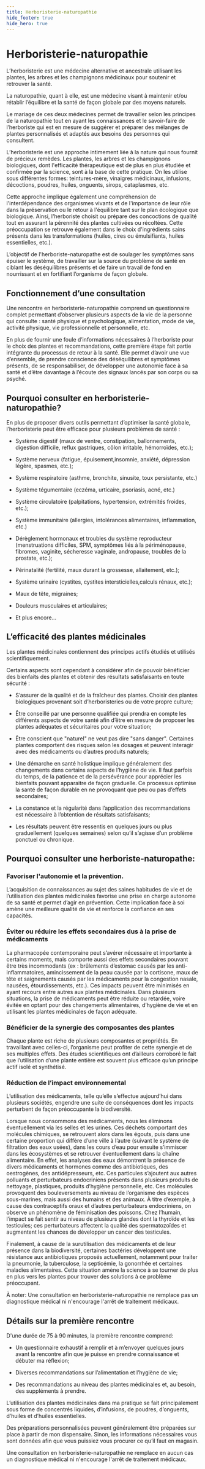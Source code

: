 ```yaml
---
title: Herboristerie-naturopathie
hide_footer: true
hide_hero: true
---
```


# Herboristerie-naturopathie

L’herboristerie est une médecine alternative et ancestrale utilisant les plantes, les arbres et les champignons médicinaux pour soutenir et retrouver la santé.

La naturopathie, quant à elle, est une médecine visant à maintenir et/ou rétablir l’équilibre et la santé de façon globale par des moyens naturels.

Le mariage de ces deux médecines permet de travailler selon les principes de la naturopathie tout en ayant les connaissances et le savoir-faire de l’herboriste qui est en mesure de suggérer et préparer des mélanges de plantes personnalisés et adaptés aux besoins des personnes qui consultent.

L’herboristerie est une approche intimement liée à la nature qui nous fournit de précieux remèdes. Les plantes, les arbres et les champignons biologiques, dont l'efficacité thérapeutique est de plus en plus étudiée et confirmée par la science, sont à la base de cette pratique. On les utilise sous différentes formes: teintures-mère, vinaigres médicinaux, infusions, décoctions, poudres, huiles, onguents, sirops, cataplasmes, etc.

Cette approche implique également une compréhension de l'interdépendance des organismes vivants et de l'importance de leur rôle dans la préservation ou le retour à l'équilibre tant sur le plan écologique que biologique. Ainsi, l'herboriste choisit ou prépare des concoctions de qualité tout en assurant la pérennité des plantes cultivées ou récoltées. Cette préoccupation se retrouve également dans le choix d'ingrédients sains présents dans les transformations (huiles, cires ou émulsifiants, huiles essentielles, etc.).

L’objectif de l'herboriste-naturopathe est de soulager les symptômes sans épuiser le système, de travailler sur la source du problème de santé en ciblant les déséquilibres présents et de faire un travail de fond en nourrissant et en fortifiant l’organisme de façon globale.

## Fonctionnement d’une consultation

Une rencontre en herboristerie-naturopathie comprend un questionnaire complet permettant d’observer plusieurs aspects de la vie de la personne qui consulte : santé physique et psychologique, alimentation, mode de vie, activité physique, vie professionnelle et personnelle, etc.

En plus de fournir une foule d’informations nécessaires à l’herboriste pour le choix des plantes et recommandations, cette première étape fait partie intégrante du processus de retour à la santé. Elle permet d’avoir une vue d’ensemble, de prendre conscience des déséquilibres et symptômes présents, de se responsabiliser, de développer une autonomie face à sa santé et d’être davantage à l’écoute des signaux lancés par son corps ou sa psyché.

## Pourquoi consulter en herboristerie-naturopathie?

En plus de proposer divers outils permettant d’optimiser la santé globale, l’herboristerie peut être efficace pour plusieurs problèmes de santé :

* Système digestif (maux de ventre, constipation, ballonnements, digestion difficile, reflux gastriques, côlon irritable, hémorroïdes, etc.);

* Système nerveux (fatigue, épuisement,insomnie, anxiété, dépression légère, spasmes, etc.);

* Système respiratoire (asthme, bronchite, sinusite, toux persistante, etc.)

* Système tégumentaire (eczéma, urticaire, psoriasis, acné, etc.)

* Système circulatoire (palpitations, hypertension, extrémités froides, etc.);

* Système immunitaire (allergies, intolérances alimentaires, inflammation, etc.)

* Dérèglement hormonaux et troubles du système reproducteur (menstruations difficiles, SPM, symptômes liés à la périménopause, fibromes, vaginite, sécheresse vaginale, andropause, troubles de la prostate, etc.);

* Périnatalité (fertilité, maux durant la grossesse, allaitement, etc.);

* Système urinaire (cystites, cystites intersticielles,calculs rénaux, etc.);

* Maux de tête, migraines;

* Douleurs musculaires et articulaires;

* Et plus encore…

## L’efficacité des plantes médicinales

Les plantes médicinales contiennent des principes actifs étudiés et utilisés scientifiquement.

Certains aspects sont cependant à considérer afin de pouvoir bénéficier des bienfaits des plantes et obtenir des résultats satisfaisants en toute sécurité :

* S’assurer de la qualité et de la fraîcheur des plantes. Choisir des plantes biologiques provenant soit d’herboristeries ou de votre propre culture;

* Être conseillé par une personne qualifiée qui prendra en compte les différents aspects de votre santé afin d’être en mesure de proposer les plantes adéquates et sécuritaires pour votre situation;

* Être conscient que "naturel" ne veut pas dire "sans danger". Certaines plantes comportent des risques selon les dosages et peuvent interagir avec des médicaments ou d’autres produits naturels;

* Une démarche en santé holistique implique généralement des changements dans certains aspects de l’hygiène de vie. Il faut parfois du temps, de la patience et de la persévérance pour apprécier les bienfaits pouvant apparaitre de façon graduelle. Ce processus optimise la santé de façon durable en ne provoquant que peu ou pas d’effets secondaires;

* La constance et la régularité dans l’application des recommandations est nécessaire à l’obtention de résultats satisfaisants;

* Les résultats peuvent être ressentis en quelques jours ou plus graduellement (quelques semaines) selon qu’il s’agisse d’un problème ponctuel ou chronique.

## Pourquoi consulter une herboriste-naturopathe:

### Favoriser l'autonomie et la prévention.

L’acquisition de connaissances au sujet des saines habitudes de vie et de l’utilisation des plantes médicinales favorise une prise en charge autonome de sa santé et permet d’agir en prévention. Cette implication face à soi amène une meilleure qualité de vie et renforce la confiance en ses capacités.

### Éviter ou réduire les effets secondaires dus à la prise de médicaments

La pharmacopée contemporaine peut s’avérer nécessaire et importante à certains moments, mais comporte aussi des effets secondaires pouvant être très incommodants (ex : brûlements d’estomac causés par les anti-inflammatoires, amincissement de la peau causée par la cortisone, maux de tête et saignements causés par les médicaments pour la congestion nasale, nausées, étourdissements, etc.).
Ces impacts peuvent être minimisés en ayant recours entre autres aux plantes médicinales. Dans plusieurs situations, la prise de médicaments peut être réduite ou retardée, voire évitée en optant pour des changements alimentaires, d’hygiène de vie et en utilisant les plantes médicinales de façon adéquate.

### Bénéficier de la synergie des composantes des plantes

Chaque plante est riche de plusieurs composantes et propriétés. En travaillant avec celles-ci, l’organisme peut profiter de cette synergie et de ses multiples effets. Des études scientifiques ont d’ailleurs corroboré le fait que l’utilisation d’une plante entière est souvent plus efficace qu’un principe actif isolé et synthétisé.

### Réduction de l’impact environnemental

L’utilisation des médicaments, telle qu’elle s’effectue aujourd’hui dans plusieurs sociétés, engendre une suite de conséquences dont les impacts perturbent de façon préoccupante la biodiversité.

Lorsque nous consommons des médicaments, nous les éliminons éventuellement via les selles et les urines. Ces déchets comportant des molécules chimiques, se retrouvent alors dans les égouts, puis dans une certaine proportion qui diffère d’une ville à l’autre (suivant le système de filtration des eaux usées), dans les cours d’eau pour ensuite s’immiscer dans les écosystèmes et se retrouver éventuellement dans la chaîne alimentaire. En effet, les analyses des eaux démontrent la présence de divers médicaments et hormones comme des antibiotiques, des oestrogènes, des antidépresseurs, etc. Ces particules s’ajoutent aux autres polluants et perturbateurs endocriniens présents dans plusieurs produits de nettoyage, plastiques, produits d’hygiène personnelle, etc. Ces molécules provoquent des bouleversements au niveau de l’organisme des espèces sous-marines, mais aussi des humains et des animaux. À titre d’exemple, à cause des contraceptifs oraux et d’autres perturbateurs endocriniens, on observe un phénomène de féminisation des poissons. Chez l’humain, l’impact se fait sentir au niveau de plusieurs glandes dont la thyroïde et les testicules; ces perturbateurs affectent la qualité des spermatozoïdes et augmentent les chances de développer un cancer des testicules.

Finalement, à cause de la surutilisation des médicaments et de leur présence dans la biodiversité, certaines bactéries développent une résistance aux antibiotiques proposés actuellement, notamment pour traiter la pneumonie, la tuberculose, la septicémie, la gonorrhée et certaines maladies alimentaires. Cette situation amène la science à se tourner de plus en plus vers les plantes pour trouver des solutions à ce problème préoccupant.

À noter:
Une consultation en herboristerie-naturopathie ne remplace pas un diagnostique médical ni n'encourage l'arrêt de traitement médicaux.

## Détails sur la première rencontre

D'une durée de 75 à 90 minutes, la première rencontre comprend:

* Un questionnaire exhaustif à remplir et à m’envoyer quelques jours avant la rencontre afin que je puisse en prendre connaissance et débuter ma réflexion;

* Diverses recommandations sur l’alimentation et l’hygiène de vie;

* Des recommandations au niveau des plantes médicinales et, au besoin, des suppléments à prendre.

L’utilisation des plantes médicinales dans ma pratique se fait principalement sous forme de concentrés liquides, d’infusions, de poudres, d’onguents, d’huiles et d’huiles essentielles.

Des préparations personnalisées peuvent généralement être préparées sur place à partir de mon dispensaire. Sinon, les informations nécessaires vous sont données afin que vous puissiez vous procurer ce qu’il faut en magasin.

<div class="alert alert-dark" role="alert">
Une consultation en herboristerie-naturopathie ne remplace en aucun cas un diagnostique médical ni n'encourage l'arrêt de traitement médicaux.
</div>